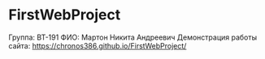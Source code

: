 # FirstWebProject
Группа: ВТ-191
ФИО: Мартон Никита Андреевич
Демонстрация работы сайта: https://chronos386.github.io/FirstWebProject/
